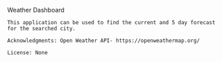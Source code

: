Weather Dashboard

    This application can be used to find the current and 5 day forecast for the searched city.

    Acknowledgments: Open Weather API- https://openweathermap.org/

    License: None